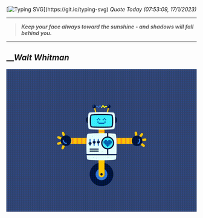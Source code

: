[![Typing SVG](https://readme-typing-svg.herokuapp.com?font=Press+Start+2P&color=C2F784&size=35&width=900&height=100&lines=Hello+World%2C+I'm+Hung+!)](https://git.io/typing-svg) 
_Quote Today (07:53:09, 17/1/2023)_
___
>**_Keep your face always toward the sunshine - and shadows will fall behind you._**
___

## __**_Walt Whitman_**

![RobotDance](src/assets/images/robot-dancing-dribble.gif?style=center)
